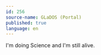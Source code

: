 ```yaml
---
id: 256
source-name: GLaDOS (Portal)
published: true
language: en
---
```

I'm doing Science and I'm still alive.
